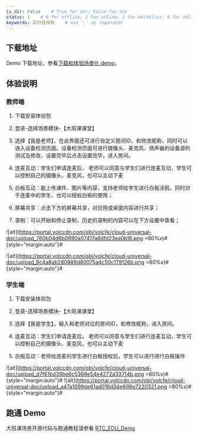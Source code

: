 ```yaml
---
is_dir: False    # True for dir; False for doc
status: 1    # 0 for offline; 1 for online; 2 for whitelist; 4 for online but hidden in TOC
keywords: 实时音视频    # use ',' as separator
---
```


## 下载地址

Demo 下载地址，参看[下载和体验场景化 demo](1163794#edu)。

## 体验说明

### 教师端

1. 下载安装体验包
	
2. 登录-选择场景模块-【大班课课堂】
	
3. 选择【我是老师】，在此界面还可进行自定义房间ID，和修改昵称，同时可以进入设备检测页面。设备检测页面可进行摄像头、麦克风、扬声器的设备源的测试及修改，设置完毕后点击设置完毕，进入房间。
	
4. 连麦互动：学生们申请连麦后， 老师可以同意与学生们进行连麦互动，学生可以控制自己的摄像头、麦克风，也可以主动下麦
	
5. 白板互动：能上传课件、图片等内容，支持老师给学生进行白板涂鸦，同时对于连麦中的学生，也可以授权白板的使用；
	
6. 屏幕共享：点击下方的屏幕共享，对应用或桌面内容进行共享；
	
7. 录制：可以开始和停止录制，历史的录制的内容可以在下方设置中查看；

![alt](https://portal.volccdn.com/obj/volcfe/cloud-universal-doc/upload_760b04d6b0890a07417a8dfd23ea0b16.png =80%x)#{style="margin:auto"}#

![alt](https://portal.volccdn.com/obj/volcfe/cloud-universal-doc/upload_8c4a8ab280889d80075a4c50c179126b.png =80%x)#{style="margin:auto"}#
	
### 学生端

1. 下载安装体验包
	
2. 登录-选择场景模块-【大班课课堂】
	
3. 选择【我是学生】，输入和老师对应的房间ID，和修改昵称，进入房间。
	
4. 连麦互动：学生们申请连麦后， 老师可以同意与学生们进行连麦互动，学生可以控制自己的摄像头、麦克风，也可以主动下麦
	
5. 白板互动：老师给连麦的学生进行白板授权后，学生可以进行进行白板操作
	
![alt](https://portal.volccdn.com/obj/volcfe/cloud-universal-doc/upload_d7f61bd39be6c5366e54e4272d33714b.png =80%x)#{style="margin:auto"}#
![alt](https://portal.volccdn.com/obj/volcfe/cloud-universal-doc/upload_a47a1099de61ad016d34e698e7220321.png =80%x)#{style="margin:auto"}#
## 跑通 Demo

大班课场景开源代码与跑通教程请参看 [RTC_EDU_Demo](https://github.com/volcengine/RTC_EDU_Demo)
